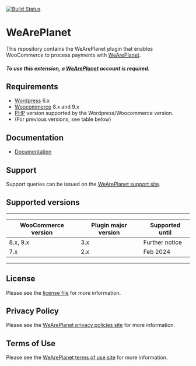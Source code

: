 [![Build Status](https://travis-ci.org/weareplanet/woocommerce.svg?branch=master)](https://travis-ci.org/weareplanet/woocommerce)



# WeArePlanet
This repository contains the WeArePlanet plugin that enables WooCommerce to process payments with [WeArePlanet](https://www.weareplanet.com/).

##### To use this extension, a [WeArePlanet](https://www.weareplanet.com/contact/sales)  account is required.

## Requirements

* [Wordpress](https://wordpress.org/) 6.x
* [Woocommerce](https://woocommerce.com/) 8.x and 9.x
* [PHP](http://php.net/) version supported by the Wordpress/Woocommerce version.
* (For previous versions, see table below)

## Documentation

* [Documentation](https://plugin-documentation.weareplanet.com/weareplanet/woocommerce/3.1.0/docs/en/documentation.html)

## Support

Support queries can be issued on the [WeArePlanet support site](https://paymentshub.weareplanet.com/space/select?target=/support).

## Supported versions

____________________________________________________________________________
| WooCommerce version    | Plugin major version   | Supported until        |
|------------------------|------------------------|------------------------|
| 8.x, 9.x               | 3.x                    | Further notice         |
| 7.x                    | 2.x                    | Feb 2024               |
----------------------------------------------------------------------------

## License

Please see the [license file](https://github.com/weareplanet/woocommerce/blob/3.1.0/LICENSE) for more information.

## Privacy Policy

Please see the [WeArePlanet privacy policies site](https://www.weareplanet.com/privacy-policy) for more information.

## Terms of Use

Please see the [WeArePlanet terms of use site](https://www.datatrans.ch/en/terms-conditions) for more information.
